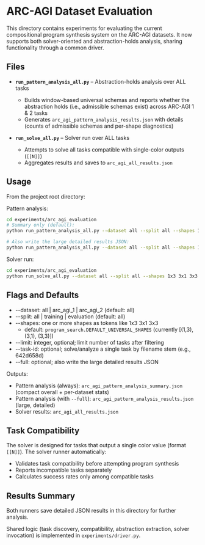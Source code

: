 # ARC-AGI Dataset Evaluation

This directory contains experiments for evaluating the current compositional program synthesis system on the ARC-AGI datasets. It now supports both solver-oriented and abstraction-holds analysis, sharing functionality through a common driver.

## Files

- **`run_pattern_analysis_all.py`** – Abstraction-holds analysis over ALL tasks
  - Builds window-based universal schemas and reports whether the abstraction holds (i.e., admissible schemas exist) across ARC-AGI 1 & 2 tasks
  - Generates `arc_agi_pattern_analysis_results.json` with details (counts of admissible schemas and per-shape diagnostics)

- **`run_solve_all.py`** – Solver run over ALL tasks
  - Attempts to solve all tasks compatible with single-color outputs (`[[N]]`)
  - Aggregates results and saves to `arc_agi_all_results.json`

## Usage

From the project root directory:

Pattern analysis:
```bash
cd experiments/arc_agi_evaluation
# Summary only (default):
python run_pattern_analysis_all.py --dataset all --split all --shapes 1x3 3x1 3x3 --limit 50

# Also write the large detailed results JSON:
python run_pattern_analysis_all.py --dataset all --split all --shapes 1x3 3x1 3x3 --limit 50 --full
```

Solver run:
```bash
cd experiments/arc_agi_evaluation
python run_solve_all.py --dataset all --split all --shapes 1x3 3x1 3x3 --limit 50
```

## Flags and Defaults

- --dataset: all | arc_agi_1 | arc_agi_2 (default: all)
- --split: all | training | evaluation (default: all)
- --shapes: one or more shapes as tokens like 1x3 3x1 3x3
  - default: `program_search.DEFAULT_UNIVERSAL_SHAPES` (currently [(1,3), (3,1), (3,3)])
- --limit: integer, optional; limit number of tasks after filtering
- --task-id: optional; solve/analyze a single task by filename stem (e.g., 642d658d)
- --full: optional; also write the large detailed results JSON

Outputs:
- Pattern analysis (always): `arc_agi_pattern_analysis_summary.json` (compact overall + per-dataset stats)
- Pattern analysis (with `--full`): `arc_agi_pattern_analysis_results.json` (large, detailed)
- Solver results: `arc_agi_all_results.json`

## Task Compatibility

The solver is designed for tasks that output a single color value (format `[[N]]`). The solver runner automatically:
- Validates task compatibility before attempting program synthesis
- Reports incompatible tasks separately
- Calculates success rates only among compatible tasks

## Results Summary

Both runners save detailed JSON results in this directory for further analysis.

Shared logic (task discovery, compatibility, abstraction extraction, solver invocation) is implemented in `experiments/driver.py`.
